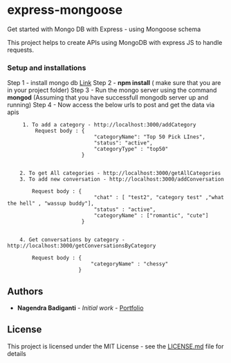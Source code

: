 # express-mongoose
Get started with Mongo DB with Express - using Mongoose schema 

This project helps to create APIs using MongoDB with express JS to handle requests. 

### Setup and installations 
Step 1 - install mongo db [Link](https://docs.mongodb.com/manual/installation/)
Step 2 - **npm install** ( make sure that you are in your project folder)
Step 3 - Run the mongo server using the command **mongod** (Assuming that you have successfull mongodb server up and running)
Step 4 - Now access the below urls to post and get the data via apis

         1. To add a category - http://localhost:3000/addCategory
             Request body : {
                                "categoryName": "Top 50 Pick LInes",
                                "status": "active",
                                "categoryType" : "top50"
                            }
             

        2. To get All categories - http://localhost:3000/getAllCategories
        3. To add new conversation - http://localhost:3000/addConversation
            
            Request body : {        
                                "chat" : [ "test2", "category test" ,"what the hell" , "wassup buddy"],
                                "status" : "active",
                                "categoryName" : ["romantic", "cute"]
                            }
               

        4. Get conversations by category - http://localhost:3000/getConversationsByCategory
            
            Request body : {
                               "categoryName" : "chessy"
                           }
              
        
## Authors

* **Nagendra Badiganti** - *Initial work* - [Portfolio](http://nagendra.mobi)

## License

This project is licensed under the MIT License - see the [LICENSE.md](LICENSE.md) file for details
